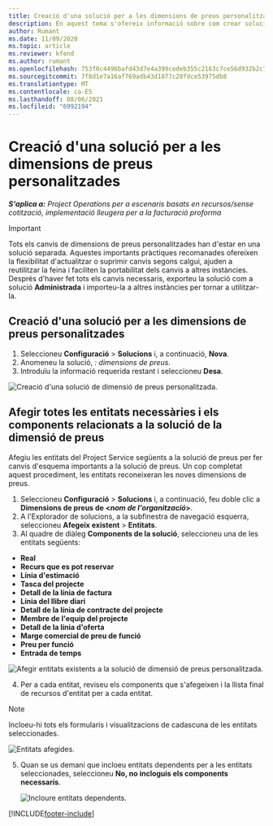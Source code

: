 ```yaml
---
title: Creació d'una solució per a les dimensions de preus personalitzades
description: En aquest tema s'ofereix informació sobre com crear solucions per a dimensions de preus personalitzades.
author: Rumant
ms.date: 11/09/2020
ms.topic: article
ms.reviewer: kfend
ms.author: rumant
ms.openlocfilehash: 753f0c4496bafd43d7e4a399cedeb355c2163c7ce56d932b2c786d5f2e672b6b
ms.sourcegitcommit: 7f8d1e7a16af769adb43d1877c28fdce53975db8
ms.translationtype: MT
ms.contentlocale: ca-ES
ms.lasthandoff: 08/06/2021
ms.locfileid: "6992194"
---
```

# <a name="create-a-solution-for-custom-pricing-dimensions"></a>Creació d'una solució per a les dimensions de preus personalitzades

 _**S'aplica a:** Project Operations per a escenaris basats en recursos/sense cotització, implementació lleugera per a la facturació proforma_ 

>[!IMPORTANT]
>Tots els canvis de dimensions de preus personalitzades han d'estar en una solució separada. Aquestes importants pràctiques recomanades ofereixen la flexibilitat d'actualitzar o suprimir canvis segons calgui, ajuden a reutilitzar la feina i faciliten la portabilitat dels canvis a altres instàncies. Després d'haver fet tots els canvis necessaris, exporteu la solució com a solució **Administrada** i importeu-la a altres instàncies per tornar a utilitzar-la.

## <a name="create-a-solution-for-custom-pricing-dimensions"></a>Creació d'una solució per a les dimensions de preus personalitzades

1.  Seleccioneu **Configuració** > **Solucions** i, a continuació, **Nova**.
2.  Anomeneu la solució, *<your organization name>: dimensions de preus*.
3. Introduïu la informació requerida restant i seleccioneu **Desa**.

  ![Creació d'una solució de dimensió de preus personalitzada.](./media/Creation-of-custom-pricing-dimension-solution.png)
 
## <a name="add-all-required-entities-and-related-components-to-the-pricing-dimension-solution"></a>Afegir totes les entitats necessàries i els components relacionats a la solució de la dimensió de preus

Afegiu les entitats del Project Service següents a la solució de preus per fer canvis d'esquema importants a la solució de preus. Un cop completat aquest procediment, les entitats reconeixeran les noves dimensions de preus.

1.  Seleccioneu **Configuració** > **Solucions** i, a continuació, feu doble clic a **Dimensions de preus de <*nom de l'organització*>**.
2.  A l'Explorador de solucions, a la subfinestra de navegació esquerra, seleccioneu **Afegeix existent** > **Entitats**.
3.  Al quadre de diàleg **Components de la solució**, seleccioneu una de les entitats següents:
 
   - **Real**
   - **Recurs que es pot reservar**
   - **Línia d'estimació**
   - **Tasca del projecte**
   - **Detall de la línia de factura**
   - **Línia del llibre diari**
   - **Detall de la línia de contracte del projecte**
   - **Membre de l'equip del projecte**
   - **Detall de la línia d'oferta**
   - **Marge comercial de preu de funció**
   - **Preu per funció**
   - **Entrada de temps**
 
   ![Afegir entitats existents a la solució de dimensió de preus personalitzada.](./media/Existing-entities-to-PD-solution.png)
 
 4. Per a cada entitat, reviseu els components que s'afegeixen i la llista final de recursos d'entitat per a cada entitat. 

   >[!NOTE]
   > Incloeu-hi tots els formularis i visualitzacions de cadascuna de les entitats seleccionades.

  ![Entitats afegides.](./media/solution-component-selection.png)


5.  Quan se us demani que incloeu entitats dependents per a les entitats seleccionades, seleccioneu **No, no incloguis els components necessaris**.

    ![Incloure entitats dependents.](./media/Do-not-include-required.png)


[!INCLUDE[footer-include](../includes/footer-banner.md)]